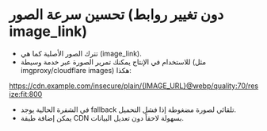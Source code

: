 # تحسين سرعة الصور (دون تغيير روابط image_link)

- تترك الصور الأصلية كما هي (image_link).
- للاستخدام في الإنتاج يمكنك تمرير الصورة عبر خدمة وسيطة (مثل imgproxy/cloudflare images) هكذا:

https://cdn.example.com/insecure/plain/{IMAGE_URL}@webp/quality:70/resize:fit:800

- في الشفرة الحالية يوجد fallback تلقائي لصورة مضغوطة إذا فشل التحميل.
- يمكن إضافة طبقة CDN بسهولة لاحقاً دون تعديل البيانات.
